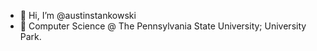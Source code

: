 - 👋 Hi, I’m @austinstankowski
- 🌱 Computer Science @ The Pennsylvania State University; University Park.

<!---
austinstankowski/austinstankowski is a ✨ special ✨ repository because its `README.md` (this file) appears on your GitHub profile.
You can click the Preview link to take a look at your changes.
--->
